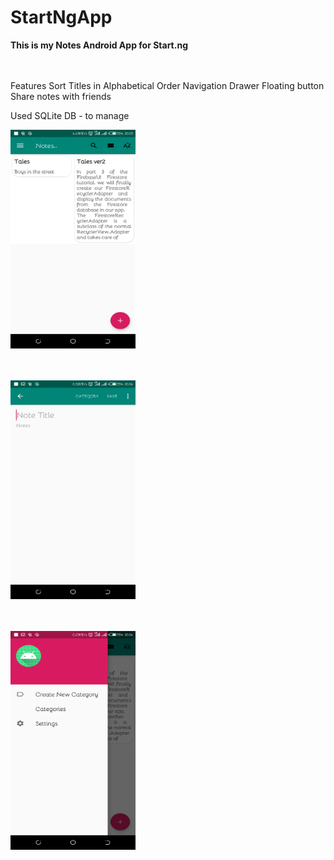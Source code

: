 # StartNgApp
**This is my Notes Android App for Start.ng**
<br><br>

<br>
Features
Sort Titles in Alphabetical Order
Navigation Drawer
Floating button
Share notes with friends

Used SQLite DB - to manage 
<br>


<img src="/img/home.png" width=200 height=350 alt = "welcome activity">

<br> <br>
<img src="/img/input_note.png" width=200 height=350 alt = "Add Note">

<br> <br>
<img src="/img/nav_drawer.png" width=200 height=350 alt = "Navigation Drawer">